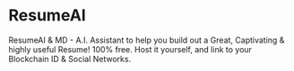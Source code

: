 # ResumeAI
ResumeAI &amp; MD - A.I. Assistant to help you build out a Great, Captivating &amp; highly useful Resume! 100% free. Host it yourself, and link to your Blockchain ID &amp; Social Networks.
